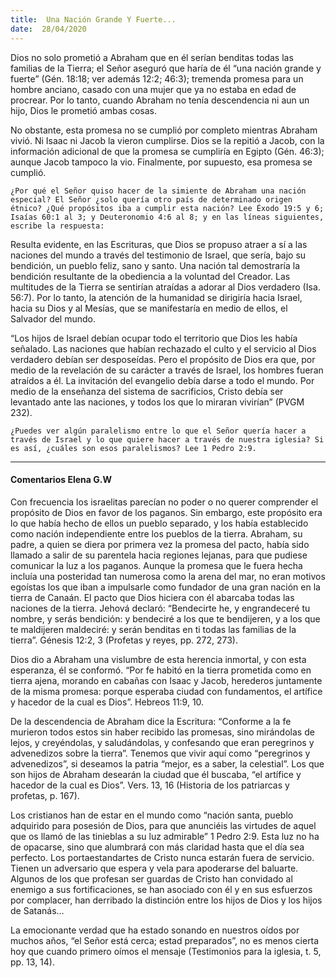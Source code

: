 ```yaml
---
title:  Una Nación Grande Y Fuerte...
date:  28/04/2020
---
```


Dios no solo prometió a Abraham que en él serían benditas todas las familias de la Tierra; el Señor aseguró que haría de él “una nación grande y fuerte” (Gén. 18:18; ver además 12:2; 46:3); tremenda promesa para un hombre anciano, casado con una mujer que ya no estaba en edad de procrear. Por lo tanto, cuando Abraham no tenía descendencia ni aun un hijo, Dios le prometió ambas cosas.

No obstante, esta promesa no se cumplió por completo mientras Abraham vivió. Ni Isaac ni Jacob la vieron cumplirse. Dios se la repitió a Jacob, con la información adicional de que la promesa se cumpliría en Egipto (Gén. 46:3); aunque Jacob tampoco la vio. Finalmente, por supuesto, esa promesa se cumplió.

`¿Por qué el Señor quiso hacer de la simiente de Abraham una nación especial? El Señor ¿solo quería otro país de determinado origen étnico? ¿Qué propósitos iba a cumplir esta nación? Lee Éxodo 19:5 y 6; Isaías 60:1 al 3; y Deuteronomio 4:6 al 8; y en las líneas siguientes, escribe la respuesta:`

Resulta evidente, en las Escrituras, que Dios se propuso atraer a sí a las naciones del mundo a través del testimonio de Israel, que sería, bajo su bendición, un pueblo feliz, sano y santo. Una nación tal demostraría la bendición resultante de la obediencia a la voluntad del Creador. Las multitudes de la Tierra se sentirían atraídas a adorar al Dios verdadero (Isa. 56:7). Por lo tanto, la atención de la humanidad se dirigiría hacia Israel, hacia su Dios y al Mesías, que se manifestaría en medio de ellos, el Salvador del mundo.

“Los hijos de Israel debían ocupar todo el territorio que Dios les había señalado. Las naciones que habían rechazado el culto y el servicio al Dios verdadero debían ser desposeídas. Pero el propósito de Dios era que, por medio de la revelación de su carácter a través de Israel, los hombres fueran atraídos a él. La invitación del evangelio debía darse a todo el mundo. Por medio de la enseñanza del sistema de sacrificios, Cristo debía ser levantado ante las naciones, y todos los que lo miraran vivirían” (PVGM 232).

`¿Puedes ver algún paralelismo entre lo que el Señor quería hacer a través de Israel y lo que quiere hacer a través de nuestra iglesia? Si es así, ¿cuáles son esos paralelismos? Lee 1 Pedro 2:9.`

---

#### Comentarios Elena G.W

Con frecuencia los israelitas parecían no poder o no querer comprender el propósito de Dios en favor de los paganos. Sin embargo, este propósito era lo que había hecho de ellos un pueblo separado, y los había establecido como nación independiente entre los pueblos de la tierra. Abraham, su padre, a quien se diera por primera vez la promesa del pacto, había sido llamado a salir de su parentela hacia regiones lejanas, para que pudiese comunicar la luz a los paganos. Aunque la promesa que le fuera hecha incluía una posteridad tan numerosa como la arena del mar, no eran motivos egoístas los que iban a impulsarle como fundador de una gran nación en la tierra de Canaán. El pacto que Dios hiciera con él abarcaba todas las naciones de la tierra. Jehová declaró: “Bendecirte he, y engrandeceré tu nombre, y serás bendición: y bendeciré a los que te bendijeren, y a los que te maldijeren maldeciré: y serán benditas en ti todas las familias de la tierra”. Génesis 12:2, 3 (Profetas y reyes, pp. 272, 273).

Dios dio a Abraham una vislumbre de esta herencia inmortal, y con esta esperanza, él se conformó. “Por fe habitó en la tierra prometida como en tierra ajena, morando en cabañas con Isaac y Jacob, herederos juntamente de la misma promesa: porque esperaba ciudad con fundamentos, el artífice y hacedor de la cual es Dios”. Hebreos 11:9, 10.

De la descendencia de Abraham dice la Escritura: “Conforme a la fe murieron todos estos sin haber recibido las promesas, sino mirándolas de lejos, y creyéndolas, y saludándolas, y confesando que eran peregrinos y advenedizos sobre la tierra”. Tenemos que vivir aquí como “peregrinos y advenedizos”, si deseamos la patria “mejor, es a saber, la celestial”. Los que son hijos de Abraham desearán la ciudad que él buscaba, “el artífice y hacedor de la cual es Dios”. Vers. 13, 16 (Historia de los patriarcas y profetas, p. 167).

Los cristianos han de estar en el mundo como “nación santa, pueblo adquirido para posesión de Dios, para que anunciéis las virtudes de aquel que os llamó de las tinieblas a su luz admirable” 1 Pedro 2:9. Esta luz no ha de opacarse, sino que alumbrará con más claridad hasta que el día sea perfecto. Los portaestandartes de Cristo nunca estarán fuera de servicio. Tienen un adversario que espera y vela para apoderarse del baluarte. Algunos de los que profesan ser guardas de Cristo han convidado al enemigo a sus fortificaciones, se han asociado con él y en sus esfuerzos por complacer, han derribado la distinción entre los hijos de Dios y los hijos de Satanás…

La emocionante verdad que ha estado sonando en nuestros oídos por muchos años, “el Señor está cerca; estad preparados”, no es menos cierta hoy que cuando primero oímos el mensaje (Testimonios para la iglesia, t. 5, pp. 13, 14).